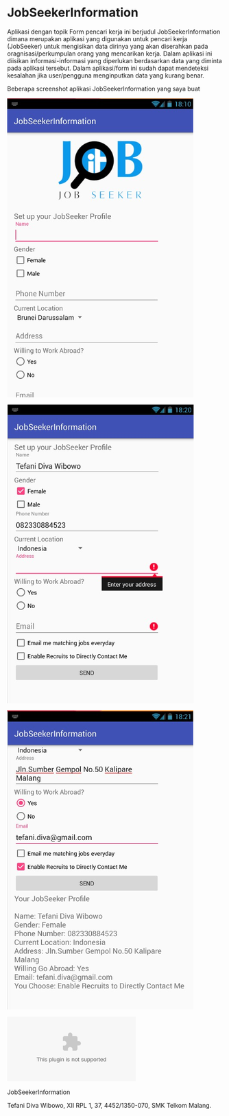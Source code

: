 # JobSeekerInformation

Aplikasi dengan topik Form pencari kerja ini berjudul JobSeekerInformation dimana merupakan aplikasi yang digunakan untuk pencari
kerja (JobSeeker) untuk mengisikan data dirinya yang akan diserahkan pada oragnisasi/perkumpulan orang yang mencarikan kerja.  Dalam aplikasi ini diisikan informasi-informasi yang diperlukan berdasarkan data yang diminta pada aplikasi tersebut. Dalam aplikasi/form ini sudah dapat mendeteksi kesalahan jika user/pengguna menginputkan data yang kurang benar. 

Beberapa screenshot aplikasi JobSeekerInformation yang saya buat

![Interface/tampilan awal aplikasi](https://github.com/TefaniDivaWibowo/JobSeekerInformation/blob/master/XIIRPL1%2337%23Tugas1%23JobSeekerInformation%231.jpg)

![Tampilan aplikasi ketika terdapat data yang kurang lengkap/kurang tepat](https://github.com/TefaniDivaWibowo/JobSeekerInformation/blob/master/XIIRPL1%2337%23Tugas1%23JobSeekerInformation%232.jpg)

![Tampilan aplikasi ketika setelah proses submit form](https://github.com/TefaniDivaWibowo/JobSeekerInformation/blob/master/XIIRPL1%2337%23Tugas1%23JobSeekerInformation%233.jpg)

![Download apk dari JobSeekerInformation](https://github.com/TefaniDivaWibowo/JobSeekerInformation/blob/master/app-debug.apk)

JobSeekerInformation 

Tefani Diva Wibowo, XII RPL 1, 37, 4452/1350-070, SMK Telkom Malang.

